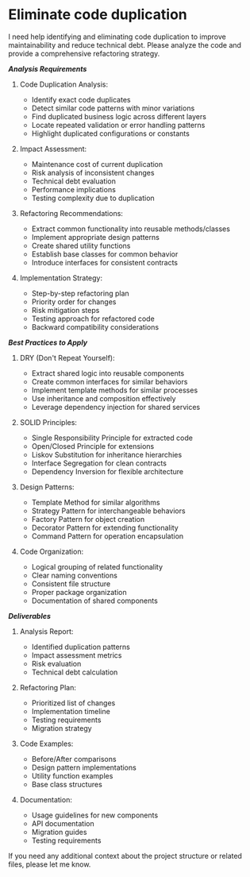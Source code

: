 # Eliminate code duplication

I need help identifying and eliminating code duplication to improve maintainability and reduce technical debt. Please analyze the code and provide a comprehensive refactoring strategy.

***Analysis Requirements***

1. Code Duplication Analysis:
   - Identify exact code duplicates
   - Detect similar code patterns with minor variations
   - Find duplicated business logic across different layers
   - Locate repeated validation or error handling patterns
   - Highlight duplicated configurations or constants
 
2. Impact Assessment:
   - Maintenance cost of current duplication
   - Risk analysis of inconsistent changes
   - Technical debt evaluation
   - Performance implications
   - Testing complexity due to duplication

3. Refactoring Recommendations:
   - Extract common functionality into reusable methods/classes
   - Implement appropriate design patterns
   - Create shared utility functions
   - Establish base classes for common behavior
   - Introduce interfaces for consistent contracts

4. Implementation Strategy:
   - Step-by-step refactoring plan
   - Priority order for changes
   - Risk mitigation steps
   - Testing approach for refactored code
   - Backward compatibility considerations

***Best Practices to Apply***
1. DRY (Don't Repeat Yourself):
   - Extract shared logic into reusable components
   - Create common interfaces for similar behaviors
   - Implement template methods for similar processes
   - Use inheritance and composition effectively
   - Leverage dependency injection for shared services

2. SOLID Principles:
   - Single Responsibility Principle for extracted code
   - Open/Closed Principle for extensions
   - Liskov Substitution for inheritance hierarchies
   - Interface Segregation for clean contracts
   - Dependency Inversion for flexible architecture
 
3. Design Patterns:
   - Template Method for similar algorithms
   - Strategy Pattern for interchangeable behaviors
   - Factory Pattern for object creation
   - Decorator Pattern for extending functionality
   - Command Pattern for operation encapsulation
 
4. Code Organization:
   - Logical grouping of related functionality
   - Clear naming conventions
   - Consistent file structure
   - Proper package organization
   - Documentation of shared components

***Deliverables***
 
1. Analysis Report:
   - Identified duplication patterns
   - Impact assessment metrics
   - Risk evaluation
   - Technical debt calculation
 
2. Refactoring Plan:
   - Prioritized list of changes
   - Implementation timeline
   - Testing requirements
   - Migration strategy
 
3. Code Examples:
   - Before/After comparisons
   - Design pattern implementations
   - Utility function examples
   - Base class structures
 
4. Documentation:
   - Usage guidelines for new components
   - API documentation
   - Migration guides
   - Testing requirements

If you need any additional context about the project structure or related files, please let me know.

